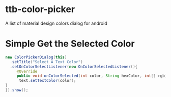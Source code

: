 # ttb-color-picker
A list of material design colors dialog for android

# Simple Get the Selected Color
```java
new ColorPickerDialog(this)
  .setTitle("Select A Text Color")
  .setOnColorSelectListener(new OnColorSelectedListener(){
     @Override
     public void onColorSelected(int color, String hexColor, int[] rgb){
      text.setTextColor(color);
}
}).show();
```
